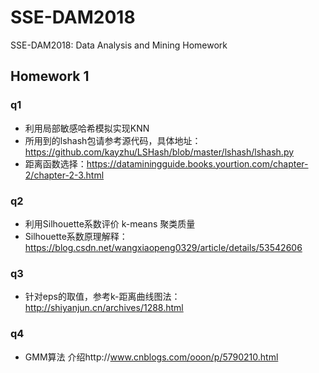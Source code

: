 # SSE-DAM2018
SSE-DAM2018: Data Analysis and Mining Homework

## Homework 1
### q1
- 利用局部敏感哈希模拟实现KNN
- 所用到的lshash包请参考源代码，具体地址：https://github.com/kayzhu/LSHash/blob/master/lshash/lshash.py
- 距离函数选择：https://dataminingguide.books.yourtion.com/chapter-2/chapter-2-3.html

### q2

- 利用Silhouette系数评价 k-means 聚类质量
- Silhouette系数原理解释：https://blog.csdn.net/wangxiaopeng0329/article/details/53542606

### q3

- 针对eps的取值，参考k-距离曲线图法：http://shiyanjun.cn/archives/1288.html

### q4

- GMM算法 介绍http://www.cnblogs.com/ooon/p/5790210.html